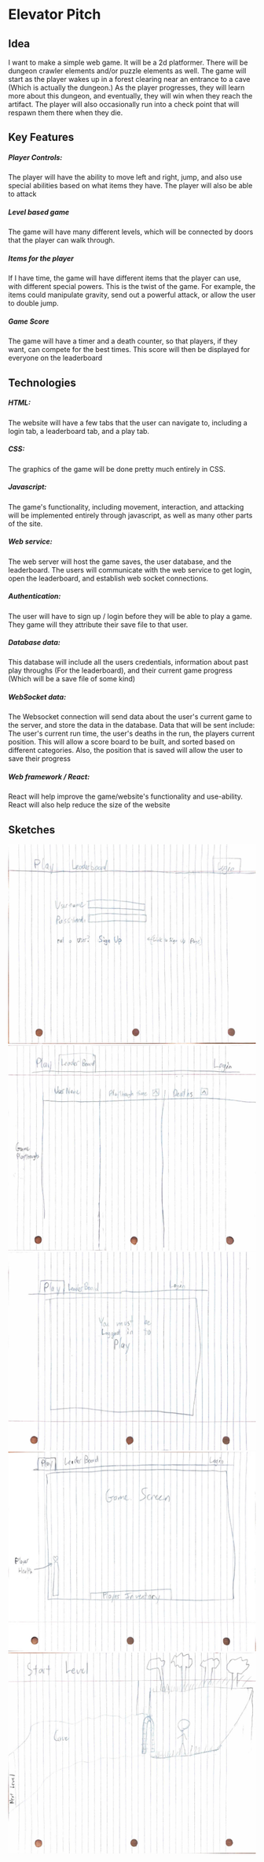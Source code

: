 # Elevator Pitch
## Idea
I want to make a simple web game. 
It will be a 2d platformer. There will be dungeon crawler elements and/or puzzle elements as well. 
The game will start as the player wakes up in a forest clearing near an entrance to a cave (Which is actually the dungeon.)
As the player progresses, they will learn more about this dungeon, and eventually, they will win when they reach the artifact. 
The player will also occasionally run into a check point that will respawn them there when they die.

## Key Features
##### Player Controls:
The player will have the ability to move left and right, jump, and also use special abilities based on what items they have.
The player will also be able to attack
##### Level based game
The game will have many different levels, which will be connected by doors that the player can walk through.
##### Items for the player
If I have time, the game will have different items that the player can use, with different special powers. 
This is the twist of the game. For example, the items could manipulate gravity, send out a powerful attack, or allow the user to double jump.
##### Game Score
The game will have a timer and a death counter, so that players, if they want, can compete for the best times.
This score will then be displayed for everyone on the leaderboard


## Technologies
##### HTML:
The website will have a few tabs that the user can navigate to, including a login tab, a leaderboard tab, and a play tab. 
##### CSS: 
The graphics of the game will be done pretty much entirely in CSS.
##### Javascript: 
The game's functionality, including movement, interaction, and attacking will be implemented entirely through javascript, as well as many other parts of the site.
##### Web service:
The web server will host the game saves, the user database, and the leaderboard.
The users will communicate with the web service to get login, open the leaderboard, and establish web socket connections.
##### Authentication:
The user will have to sign up / login before they will be able to play a game. They game will they attribute their save file to that user.
##### Database data:
This database will include all the users credentials, information about past play throughs (For the leaderboard), and their current game progress (Which will be a save file of some kind)
##### WebSocket data:
The Websocket connection will send data about the user's current game to the server, and store the data in the database.
Data that will be sent include: The user's current run time, the user's deaths in the run, the players current position. This will allow a score board to be built, and sorted based on different categories. Also, the position that is saved will allow the user to save their progress
##### Web framework / React:
React will help improve the game/website's functionality and use-ability.
React will also help reduce the size of the website

## Sketches
![images/sketch1.jpg](images/sketch1.jpg)
![images/sketch2.jpg](imageS/sketch2.jpg)
![images/sketch3.jpg](images/sketch3.jpg)
![images/sketch4.jpg](images/sketch4.jpg)
![images/sketch5.jpg](images/sketch5.jpg)

